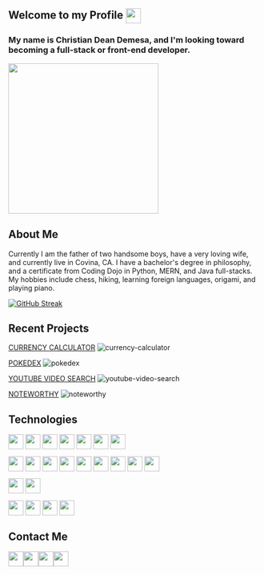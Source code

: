 ## Welcome to my Profile <a href="https://camo.githubusercontent.com/d3359cb00ab0b5ed8f2e1fe3fceb4fbaf3b614340f8c0db99c17b9f50b351770/68747470733a2f2f656d6f6a69732e736c61636b6d6f6a69732e636f6d2f656d6f6a69732f696d616765732f313533313834393433302f343234362f626c6f622d73756e676c61737365732e6769663f31353331383439343330" target="blank"><img align="center" src="https://camo.githubusercontent.com/d3359cb00ab0b5ed8f2e1fe3fceb4fbaf3b614340f8c0db99c17b9f50b351770/68747470733a2f2f656d6f6a69732e736c61636b6d6f6a69732e636f6d2f656d6f6a69732f696d616765732f313533313834393433302f343234362f626c6f622d73756e676c61737365732e6769663f31353331383439343330" height="30" /></a>

### My name is Christian Dean Demesa, and I'm looking toward becoming a full-stack or front-end developer.
<a href="https://media4.giphy.com/media/1GEATImIxEXVR79Dhk/giphy.gif?cid=ecf05e478nfj4pbbkeapo5cuahzcgf9apq4eo0pov8ojncil&rid=giphy.gif&ct=g" target="blank"><img align="center" src="https://media4.giphy.com/media/1GEATImIxEXVR79Dhk/giphy.gif?cid=ecf05e478nfj4pbbkeapo5cuahzcgf9apq4eo0pov8ojncil&rid=giphy.gif&ct=g" height="300" /></a>

## About Me
Currently I am the father of two handsome boys, have a very loving wife, and currently live in Covina, CA. I have a bachelor's degree in philosophy, and a certificate from Coding Dojo in Python, MERN, and Java full-stacks. My hobbies include chess, hiking, learning foreign languages, origami, and playing piano.

[![GitHub Streak](https://github-readme-streak-stats.herokuapp.com?user=christiandeandemesa&date_format=M%20j%5B%2C%20Y%5D)](https://git.io/streak-stats)

## Recent Projects
<a href='https://github.com/christiandeandemesa/currency-calculator'>CURRENCY CALCULATOR</a>
![currency-calculator](https://user-images.githubusercontent.com/85912934/156863812-a9a605fd-8070-4ecc-88b3-066474ca02e3.png)

<a href='https://github.com/christiandeandemesa/pokedex'>POKEDEX</a>
![pokedex](https://user-images.githubusercontent.com/85912934/157383201-622250a5-3602-4dc6-97f1-bdc08b62f22a.png)

<a href='https://github.com/christiandeandemesa/youtube-video-search'>YOUTUBE VIDEO SEARCH</a>
![youtube-video-search](https://user-images.githubusercontent.com/85912934/161367062-fc4f81c9-1520-4f20-9627-166a22dddc2e.png)

<a href='https://github.com/christiandeandemesa/noteworthy'>NOTEWORTHY</a>
![noteworthy](https://user-images.githubusercontent.com/85912934/161367064-3289c047-a8f7-444d-ae87-562f7842f679.png)

## Technologies

<a href="https://img.shields.io/badge/Languages-HTML5-orange" target="blank"><img align="center" src="https://img.shields.io/badge/Languages-HTML5-orange" height="30" /></a>
<a href="https://img.shields.io/badge/-CSS3-blue" target="blank"><img align="center" src="https://img.shields.io/badge/-CSS3-blue" height="30" /></a>
<a href="https://img.shields.io/badge/-JavaScript 8/11-yellow" target="blank"><img align="center" src="https://img.shields.io/badge/-JavaScript 8/11-yellow" height="30" /></a>
<a href="https://img.shields.io/badge/-Python-darkblue" target="blank"><img align="center" src="https://img.shields.io/badge/-Python-darkblue" height="30" /></a>
<a href="https://img.shields.io/badge/-SQL-white" target="blank"><img align="center" src="https://img.shields.io/badge/-SQL-white" height="30" /></a>
<a href="https://img.shields.io/badge/-NoSQL-black" target="blank"><img align="center" src="https://img.shields.io/badge/-NoSQL-black" height="30" /></a>
<a href="https://img.shields.io/badge/-Java-red" target="blank"><img align="center" src="https://img.shields.io/badge/-Java-red" height="30" /></a>

<a href="https://img.shields.io/badge/Frameworks and Libraries-Bootstrap-Purple" target="blank"><img align="center" src="https://img.shields.io/badge/Frameworks and Libraries-Bootstrap-purple" height="30" /></a>
<a href="https://img.shields.io/badge/-Flask-white" target="blank"><img align="center" src="https://img.shields.io/badge/-Flask-white" height="30" /></a>
<a href="https://img.shields.io/badge/-AJAX-orange" target="blank"><img align="center" src="https://img.shields.io/badge/-AJAX-orange" height="30" /></a>
<a href="https://img.shields.io/badge/-Express-darkblue" target="blank"><img align="center" src="https://img.shields.io/badge/-Express-darkblue" height="30" /></a>
<a href="https://img.shields.io/badge/-React-blue" target="blank"><img align="center" src="https://img.shields.io/badge/-React-blue" height="30" /></a>
<a href="https://img.shields.io/badge/-Node.js-darkgreen" target="blank"><img align="center" src="https://img.shields.io/badge/-Node.js-darkgreen" height="30" /></a>
<a href="https://img.shields.io/badge/-React Icons-pink" target="blank"><img align="center" src="https://img.shields.io/badge/-React Icons-pink" height="30" /></a>
<a href="https://img.shields.io/badge/-Redux-purple" target="blank"><img align="center" src="https://img.shields.io/badge/-Redux-purple" height="30" /></a>
<a href="https://img.shields.io/badge/-Spring Boot-green" target="blank"><img align="center" src="https://img.shields.io/badge/-Spring Boot-green" height="30" /></a>

<a href="https://img.shields.io/badge/Databases-MySQL-darkblue" target="blank"><img align="center" src="https://img.shields.io/badge/Databases-MySQL-darkblue" height="30" /></a>
<a href="https://img.shields.io/badge/-MongoDB-darkgreen" target="blank"><img align="center" src="https://img.shields.io/badge/-MongoDB-darkgreen" height="30" /></a>

<a href="https://img.shields.io/badge/Other-Git-red" target="blank"><img align="center" src="https://img.shields.io/badge/Other-Git-red" height="30" /></a>
<a href="https://img.shields.io/badge/-Postman-orange" target="blank"><img align="center" src="https://img.shields.io/badge/-Postman-orange" height="30" /></a>
<a href="https://img.shields.io/badge/-SpringToolSuite4-green" target="blank"><img align="center" src="https://img.shields.io/badge/-SpringToolSuite4-green" height="30" /></a>
<a href="https://img.shields.io/badge/-Sass-pink" target="blank"><img align="center" src="https://img.shields.io/badge/-Sass-pink" height="30" /></a>

## Contact Me
<a href="https://github.com/christiandeandemesa" target="blank"><img align="center" src="https://img.shields.io/github/followers/christiandeandemesa?style=social" height="30" /></a><a href="https://www.linkedin.com/in/christian-demesa-learning-new-things/" target="blank"><img align="center" src="https://img.shields.io/badge/-Linkedin-darkblue" height="30" /></a><a href="https://christiandeandemesa.github.io/" target="blank"><img align="center" src="https://img.shields.io/badge/-Portfolio-yellow" height="30" /></a><a href="https://discord.com/channels/@me" target="blank"><img align="center" src="https://img.shields.io/badge/-Discord-blue" height="30" /></a>
